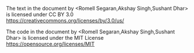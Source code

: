 The text in the document by <Romell Segaran,Akshay Singh,Sushant Dhar> is licensed under CC BY 3.0 https://creativecommons.org/licenses/by/3.0/us/

The code in the document by <Romell Segaran,Akshay Singh,Sushant Dhar> is licensed under the MIT License https://opensource.org/licenses/MIT
